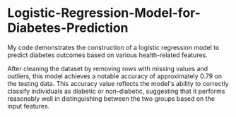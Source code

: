 # Logistic-Regression-Model-for-Diabetes-Prediction

My code demonstrates the construction of a logistic regression model to predict diabetes outcomes based on various health-related features.

After cleaning the dataset by removing rows with missing values and outliers, this model achieves a notable accuracy of approximately 0.79 on the testing data. This accuracy value reflects the model's ability to correctly classify individuals as diabetic or non-diabetic, suggesting that it performs reasonably well in distinguishing between the two groups based on the input features. 
